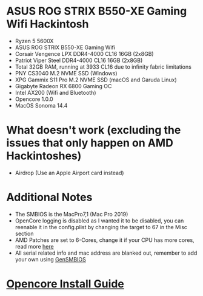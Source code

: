 # ASUS ROG STRIX B550-XE Gaming Wifi Hackintosh

- Ryzen 5 5600X
- ASUS ROG STRIX B550-XE Gaming Wifi
- Corsair Vengence LPX DDR4-4000 CL16 16GB (2x8GB)
- Patriot Viper Steel DDR4-4000 CL16 16GB (2x8GB)
- Total 32GB RAM, running at 3933 CL16 due to infinity fabric limitations
- PNY CS3040 M.2 NVME SSD (Windows)
- XPG Gammix S11 Pro M.2 NVME SSD (macOS and Garuda Linux)
- Gigabyte Radeon RX 6800 Gaming OC
- Intel AX200 (Wifi and Bluetooth)
- Opencore 1.0.0
- MacOS Sonoma 14.4

# What doesn't work (excluding the issues that only happen on AMD Hackintoshes)

- Airdrop (Use an Apple Airport card instead)

# Additional Notes
- The SMBIOS is the MacPro7,1 (Mac Pro 2019)
- OpenCore logging is disabled as I wanted it to be disabled, you can reenable it in the config.plist by changing the target to 67 in the Misc section
- AMD Patches are set to 6-Cores, change it if your CPU has more cores, read more [here](https://github.com/AMD-OSX/AMD_Vanilla)
- All serial related info and mac address are blanked out, remember to add your own using [GenSMBIOS](https://github.com/corpnewt/GenSMBIOS)

# [Opencore Install Guide](https://dortania.github.io/OpenCore-Install-Guide/)
